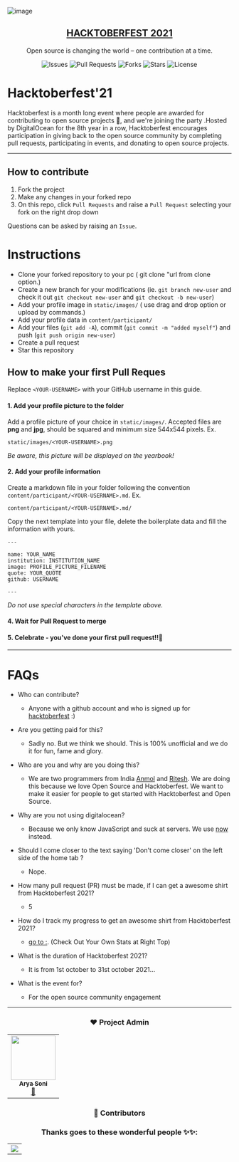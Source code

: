 ![image](./static/images/hacktoberfest21.png)

<p align="center">
  <a href="https://hacktoberfest.digitalocean.com/">
    <h2 align="center">HACKTOBERFEST 2021</h2>
  </a>
</p>
<p align="center">Open source is changing the world – one contribution at a time.</p>

<div align="center">

![Issues](https://img.shields.io/github/issues/aryasoni98/Hacktoberfest2021)
![Pull Requests](https://img.shields.io/github/issues-pr/aryasoni98/Hacktoberfest2021)
![Forks](https://img.shields.io/github/forks/aryasoni98/Hacktoberfest2021)
![Stars](https://img.shields.io/github/stars/aryasoni98/Hacktoberfest2021)
![License](https://img.shields.io/github/license/aryasoni98/Hacktoberfest2021)

</div>

# Hacktoberfest'21

Hacktoberfest is a month long event where people are awarded for contributing to open source projects 🙌, and we're joining the party .Hosted by DigitalOcean for the 8th year in a row, Hacktoberfest encourages participation in giving back to the open source community by completing pull requests, participating in events, and donating to open source projects.

---

## How to contribute

1. Fork the project
2. Make any changes in your forked repo
3. On this repo, click `Pull Requests` and raise a `Pull Request` selecting your fork on the right drop down

Questions can be asked by raising an `Issue`.

# Instructions

- Clone your forked repository to your pc ( git clone "url from clone option.)		
- Create a new branch for your modifications (ie. `git branch new-user` and check it out `git checkout new-user` and `git checkout -b new-user`)		
- Add your profile image in `static/images/` ( use drag and drop option or upload by commands.)		
- Add your profile data in `content/participant/`		
- Add your files (`git add -A`), commit (`git commit -m "added myself"`) and push (`git push origin new-user`)		
- Create a pull request		
- Star this repository

## How to make your first Pull Reques

Replace `<YOUR-USERNAME>` with your GitHub username in this guide.

#### 1. Add your profile picture to the folder

Add a profile picture of your choice in `static/images/`. Accepted files are **png** and **jpg**, should be squared and minimum size 544x544 pixels. Ex.		

 ```		
static/images/<YOUR-USERNAME>.png		
```		

 _Be aware, this picture will be displayed on the yearbook!_		

 #### 2. Add your profile information		

 Create a markdown file in your folder following the convention `content/participant/<YOUR-USERNAME>.md`. Ex.		

 ```		
content/participant/<YOUR-USERNAME>.md/		
```		

 Copy the next template into your file, delete the boilerplate data and fill the information with yours.		

 ```
---

name: YOUR_NAME
institution: INSTITUTION_NAME
image: PROFILE_PICTURE_FILENAME
quote: YOUR_QUOTE
github: USERNAME

---
```

 _Do not use special characters in the template above._		

 #### 4. Wait for Pull Request to merge		

 #### 5. Celebrate - you've done your first pull request!!🎉

---

 # FAQs

 - Who can contribute?
   - Anyone with a github account and who is signed up for
 [hacktoberfest](https://hacktoberfest.digitalocean.com/) :)
 - Are you getting paid for this?
   - Sadly no. But we think we should. This is 100% unofficial and we do it for fun, fame and glory.
 - Who are you and why are you doing this?
   - We are two programmers from India [Anmol](https://www.linkedin.com/in/fineanmol/)
   and [Ritesh](https://github.com/ritesh2905). We are doing this because we love Open
   Source and Hacktoberfest. We want to make it easier for people to get started with Hacktoberfest and Open Source.
 - Why are you not using digitalocean?
   - Because we only know JavaScript and suck at servers. We use [now](https://zeit.co/now) instead.

 - Should I come closer to the text saying 'Don't come closer' on the left side of the home tab ?
   - Nope.
 - How many pull request (PR) must be made, if I can get a awesome shirt from Hacktoberfest 2021?
   - 5
 - How do I track my progress to get an awesome shirt from Hacktoberfest 2021?
   - [go to :](https://hacktoberfest.digitalocean.com/profile/). (Check Out Your Own Stats at Right Top)
 - What is the duration of Hacktoberfest 2021?
   - It is from 1st october to 31st october 2021...
 - What is the event for?
   - For the open source community engagement

---

 <div align="center">

 ### ❤️ Project Admin

 <table>
 	<tr>
 		<td align="center">
 			<a href="https://github.com/aryasoni98">
 				<img src="./static/images/aryasoni.JPG" width="100px" alt="" />
 				<br /> <sub><b>Arya Soni</b></sub>
 			</a>
 			<br /> <a href="https://github.com/aryasoni98">
 		   👑
 	    </a>
 		</td>
 	</tr>
 </table>

### 🌟 Contributors

### Thanks goes to these wonderful people ✨✨:

<table>
	<tr>
		<td>
       <a href="https://github.com/aryasoni98/Hacktoberfest2021/graphs/contributors">
       <img src="https://contrib.rocks/image?repo=aryasoni98/Hacktoberfest2021" />
       </a>
		</td>
	</tr>
</table>
</div>

